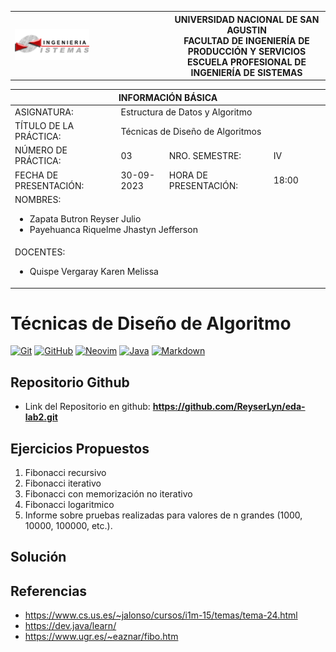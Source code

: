 <div>
  <table width="1000px">
      <theader>
          <tr>
              <td><img src="https://github.com/rescobedoq/pw2/blob/main/epis.png?raw=true" alt="EPIS" width="50%" height="auto"/></td>
              <th width="50%">
                  <span style="font-weight:bold;">UNIVERSIDAD NACIONAL DE SAN AGUSTIN</span><br />
                  <span style="font-weight:bold;">FACULTAD DE INGENIERÍA DE PRODUCCIÓN Y SERVICIOS</span><br />
                  <span style="font-weight:bold;">ESCUELA PROFESIONAL DE INGENIERÍA DE SISTEMAS</span>
              </th>
          </tr>
      </theader>
  </table>
</div>

<div align="center">
    <table width="1000px">
        <theader>
            <tr><th colspan="6">INFORMACIÓN BÁSICA</th></tr>
        </theader>
        <tbody>
            <tr><td>ASIGNATURA:</td><td colspan="5">Estructura de Datos y Algoritmo</td></tr>
            <tr><td>TÍTULO DE LA PRÁCTICA:</td><td colspan="5">Técnicas de Diseño de Algoritmos</td></tr>
            <tr><td>NÚMERO DE PRÁCTICA:</td><td>03</td><td>NRO. SEMESTRE:</td><td width="60px">  IV  </td></tr>
            <tr><td>FECHA DE PRESENTACIÓN:</td><td>30-09-2023</td><td>HORA DE PRESENTACIÓN:</td><td colspan="3">18:00</td></tr>
            <tr>
              <td colspan="4">NOMBRES:
                <ul>
                  <li>Zapata Butron Reyser Julio</li>
                  <li>Payehuanca Riquelme Jhastyn Jefferson</li>
                </ul>
              </td>
              <td></td>
            </tr>
            <tr>
              <td colspan="6" width="1000px">DOCENTES:
                <ul>
        	        <li>Quispe Vergaray Karen Melissa</li>
                </ul>
              </td>
            </tr>
        </tbody>
    </table>
</div>

# Técnicas de Diseño de Algoritmo

[![Git][Git]][git-site]
[![GitHub][GitHub]][github-site]
[![Neovim][Neovim]][neovim-site]
[![Java][Java]][java-site]
[![Markdown][Markdown]][markdown-site]

## Repositorio Github

- Link del Repositorio en github: **https://github.com/ReyserLyn/eda-lab2.git**

## Ejercicios Propuestos

  1. Fibonacci recursivo
  2. Fibonacci iterativo
  3. Fibonacci con memorización no iterativo
  4. Fibonacci logaritmico
  5. Informe sobre pruebas realizadas para valores de n grandes (1000, 10000, 100000, etc.).


## Solución

     
      

## Referencias

- https://www.cs.us.es/~jalonso/cursos/i1m-15/temas/tema-24.html
- https://dev.java/learn/
- https://www.ugr.es/~eaznar/fibo.htm

#

[Git]: https://img.shields.io/badge/git-%23F05033.svg?style=for-the-badge&logo=git&logoColor=white
[git-site]: https://git-scm.com/

[GitHub]: https://img.shields.io/badge/github-%23121011.svg?style=for-the-badge&logo=github&logoColor=white
[github-site]: https://github.com/

[neovim]: https://img.shields.io/badge/NeoVim-%2357A143.svg?&style=for-the-badge&logo=neovim&logoColor=white
[neovim-site]: https://neovim.io/

[java]: https://img.shields.io/badge/java-%23ED8B00.svg?style=for-the-badge&logo=openjdk&logoColor=white
[java-site]: https://www.java.com/es/

[markdown]: https://img.shields.io/badge/markdown-%23000000.svg?style=for-the-badge&logo=markdown&logoColor=white
[markdown-site]:https://www.markdownguide.org/



